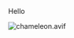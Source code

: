 Hello

![chameleon.avif](https://docs-api-qa.cloudlabs.ai/repos/raw.githubusercontent.com/Rabin-spektra/New-Repos/main/18944eE4ZWjP5/images/chameleon.avif?token=8b2t1Sg45N8JBe8QNwBlyhJq)